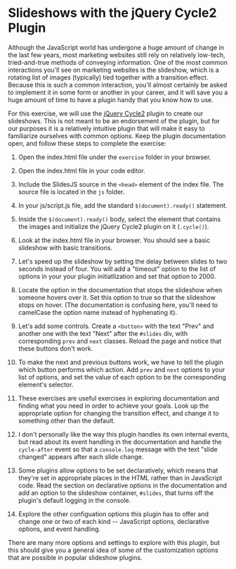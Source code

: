 # Slideshows with the jQuery Cycle2 Plugin

Although the JavaScript world has undergone a huge amount of change in the last few years, most marketing websites still rely on relatively low-tech, tried-and-true methods of conveying information. One of the most common interactions you'll see on marketing websites is the slideshow, which is a rotating list of images (typically) tied together with a transition effect. Because this is such a common interaction, you'll almost certainly be asked to implement it in some form or another in your career, and it will save you a huge amount of time to have a plugin handy that you know how to use.

For this exercise, we will use the [jQuery Cycle2](http://jquery.malsup.com/cycle2/) plugin to create our slideshows. This is not meant to be an endorsement of the plugin, but for our purposes it is a relatively intuitive plugin that will make it easy to familiarize ourselves with common options. Keep the plugin documentation open, and follow these steps to complete the exercise:

1. Open the index.html file under the `exercise` folder in your browser.

2. Open the index.html file in your code editor.

3. Include the SlidesJS source in the `<head>` element of the index file. The source file is located in the `js` folder.

4. In your js/script.js file, add the standard `$(document).ready()` statement.

5. Inside the `$(document).ready()` body, select the element that contains the images and initialize the jQuery Cycle2 plugin on it (`.cycle()`).

6. Look at the index.html file in your browser. You should see a basic slideshow with basic transitions.

7. Let's speed up the slideshow by setting the delay between slides to two seconds instead of four. You will add a "timeout" option to the list of options in your your plugin initiatlization and set that option to 2000.

8. Locate the option in the documentation that stops the slideshow when someone hovers over it. Set this option to true so that the slideshow stops on hover. (The documentation is confusing here, you'll need to camelCase the option name instead of hyphenating it).

9. Let's add some controls. Create a `<button>` with the text "Prev" and another one with the text "Next" after the `#slides` div, with corresponding `prev` and `next` classes. Reload the page and notice that these buttons don't work.

10. To make the next and previous buttons work, we have to tell the plugin which button performs which action. Add `prev` and `next` options to your list of options, and set the value of each option to be the corresponding element's selector.

11. These exercises are useful exercises in exploring documentation and finding what you need in order to achieve your goals. Look up the appropriate option for changing the transition effect, and change it to something other than the default.

12. I don't personally like the way this plugin handles its own internal events, but read about its event handling in the documentation and handle the `cycle-after` event so that a `console.log` message with the text "slide changed" appears after each slide change.

13. Some plugins allow options to be set declaratively, which means that they're set in appropriate places in the HTML rather than in JavaScript code. Read the section on declarative options in the documentation and add an option to the slideshow container, `#slides`, that turns off the plugin's default logging in the console.

14. Explore the other configuation options this plugin has to offer and change one or two of each kind -- JavaScript options, declarative options, and event handling.


There are many more options and settings to explore with this plugin, but this should give you a general idea of some of the customization options that are possible in popular slideshow plugins.